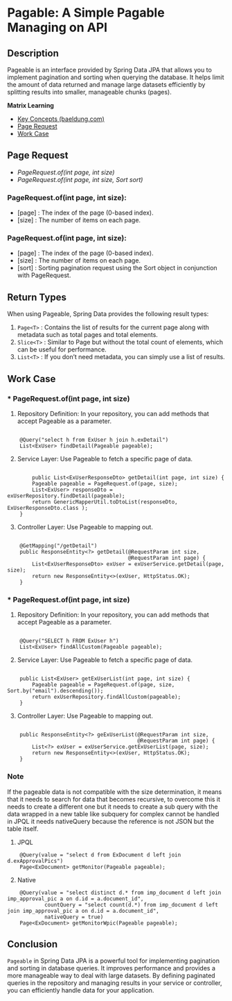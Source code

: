 # Pagable: A Simple Pagable Managing on API

## Description
Pageable is an interface provided by Spring Data JPA that allows you to implement pagination and sorting when querying the database. It helps limit the amount of data returned and manage large datasets efficiently by splitting results into smaller, manageable chunks (pages).

**Matrix Learning**
- [Key Concepts (baeldung.com)](https://www.baeldung.com/spring-data-jpa-pagination-sorting)
- [Page Request](#1)
- [Work Case](#2)

## Page Request
- *PageRequest.of(int page, int size)*
- *PageRequest.of(int page, int size, Sort sort)*

### PageRequest.of(int page, int size):
- [page] : The index of the page (0-based index).
- [size] : The number of items on each page.

### PageRequest.of(int page, int size):
- [page] : The index of the page (0-based index).
- [size] : The number of items on each page.
- [sort] : Sorting pagination request using the Sort object in conjunction with PageRequest.

## Return Types
When using Pageable, Spring Data provides the following result types:
1. `Page<T>` : Contains the list of results for the current page along with metadata such as total pages and total elements.
2. `Slice<T>` : Similar to Page<T> but without the total count of elements, which can be useful for performance.
3. `List<T>` : If you don’t need metadata, you can simply use a list of results.

## Work Case
### * **PageRequest.of(int page, int size)**
1. Repository Definition: In your repository, you can add methods that accept Pageable as a parameter.
``` example

    @Query("select h from ExUser h join h.exDetail")
    List<ExUser> findDetail(Pageable pageable);

```
2. Service Layer: Use Pageable to fetch a specific page of data.
```

        public List<ExUserResponseDto> getDetail(int page, int size) {
        Pageable pageable = PageRequest.of(page, size);
        List<ExUser> responseDto = exUserRepository.findDetail(pageable);
        return GenericMapperUtil.toDtoList(responseDto, ExUserResponseDto.class );
    }

```

3. Controller Layer: Use Pageable to mapping out.
```

    @GetMapping("/getDetail")
    public ResponseEntity<?> getDetail(@RequestParam int size,
                                       @RequestParam int page) {
        List<ExUserResponseDto> exUser = exUserService.getDetail(page, size);
        return new ResponseEntity<>(exUser, HttpStatus.OK);
    }

```
### * **PageRequest.of(int page, int size)**
1. Repository Definition: In your repository, you can add methods that accept Pageable as a parameter.
``` example

    @Query("SELECT h FROM ExUser h")
    List<ExUser> findAllCustom(Pageable pageable);

```
2. Service Layer: Use Pageable to fetch a specific page of data.
```

    public List<ExUser> getExUserList(int page, int size) {
        Pageable pageable = PageRequest.of(page, size, Sort.by("email").descending());
        return exUserRepository.findAllCustom(pageable);
    }

```

3. Controller Layer: Use Pageable to mapping out.
```

    public ResponseEntity<?> geExUserList(@RequestParam int size,
                                          @RequestParam int page) {
        List<?> exUser = exUserService.getExUserList(page, size);
        return new ResponseEntity<>(exUser, HttpStatus.OK);
    }

```

### Note
If the pageable data is not compatible with the size determination, it means that it needs to search for data that becomes recursive, to overcome this it needs to create a different one but it needs to create a sub query with the data wrapped in a new table like subquery for complex cannot be handled in JPQL it needs nativeQuery because the reference is not JSON but the table itself.

1. JPQL
```
    @Query(value = "select d from ExDocument d left join d.exApprovalPics")
    Page<ExDocument> getMonitor(Pageable pageable);
```

2. Native
```
    @Query(value = "select distinct d.* from imp_document d left join imp_approval_pic a on d.id = a.document_id",
            countQuery = "select count(d.*) from imp_document d left join imp_approval_pic a on d.id = a.document_id",
            nativeQuery = true)
    Page<ExDocument> getMonitorWpic(Pageable pageable);
```

## Conclusion
`Pageable` in Spring Data JPA is a powerful tool for implementing pagination and sorting in database queries. It improves performance and provides a more manageable way to deal with large datasets. By defining paginated queries in the repository and managing results in your service or controller, you can efficiently handle data for your application.


